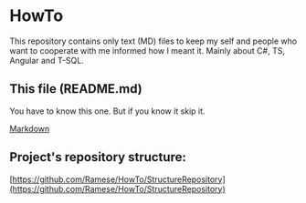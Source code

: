# HowTo

This repository contains only text (MD) files to keep my self and people who want to cooperate with me informed how I meant it. Mainly about C#, TS, Angular and T-SQL.

## This file (README.md)

You have to know this one. But if you know it skip it.

[Markdown](/Markdow)

## Project's repository structure:

[https://github.com/Ramese/HowTo/StructureRepository](https://github.com/Ramese/HowTo/StructureRepository)
